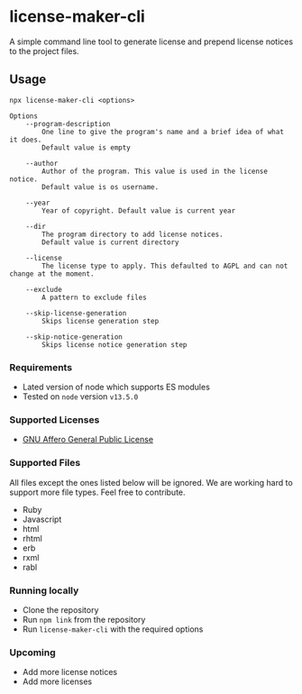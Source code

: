 # license-maker-cli

A simple command line tool to generate license and prepend license notices to the project files.

## Usage

```
npx license-maker-cli <options>

Options
    --program-description
        One line to give the program's name and a brief idea of what it does.
        Default value is empty

    --author
        Author of the program. This value is used in the license notice.
        Default value is os username.

    --year
        Year of copyright. Default value is current year

    --dir
        The program directory to add license notices.
        Default value is current directory

    --license
        The license type to apply. This defaulted to AGPL and can not change at the moment.

    --exclude
        A pattern to exclude files

    --skip-license-generation
        Skips license generation step
    
    --skip-notice-generation
        Skips license notice generation step
```

### Requirements

* Lated version of node which supports ES modules
* Tested on `node` version `v13.5.0`

### Supported Licenses

* [GNU Affero General Public License](https://www.gnu.org/licenses/agpl-3.0.html)

### Supported Files

All files except the ones listed below will be ignored. We are working hard to support more file types.
Feel free to contribute.

* Ruby
* Javascript
* html
* rhtml
* erb
* rxml
* rabl

### Running locally

* Clone the repository
* Run `npm link` from the repository
* Run `license-maker-cli` with the required options

### Upcoming

* Add more license notices
* Add more licenses
